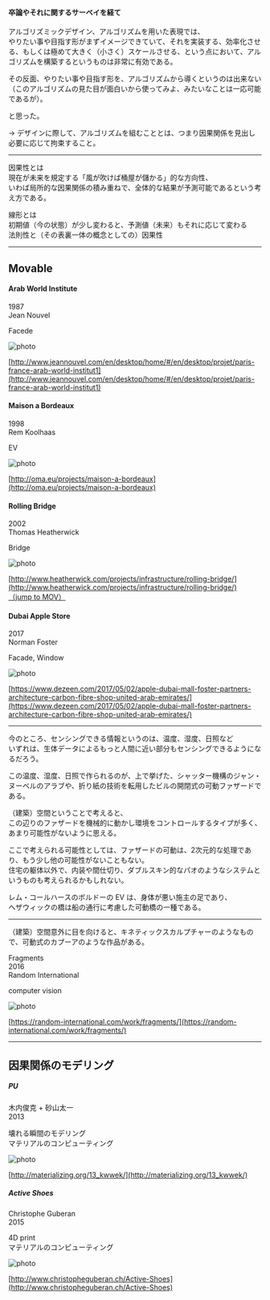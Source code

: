 #### 卒論やそれに関するサーベイを経て  

アルゴリズミックデザイン、アルゴリズムを用いた表現では、  
やりたい事や目指す形がまずイメージできていて、それを実装する、効率化させる、もしくは極めて大きく（小さく）スケールさせる、という点において、アルゴリズムを構築するというものは非常に有効である。  

その反面、やりたい事や目指す形を、アルゴリズムから導くというのは出来ない（このアルゴリズムの見た目が面白いから使ってみよ、みたいなことは一応可能であるが）。  

と思った。  



→ デザインに際して、アルゴリズムを組むこととは、つまり因果関係を見出し必要に応じて拘束すること。  


---  


因果性とは  
現在が未来を規定する「風が吹けば桶屋が儲かる」的な方向性、  
いわば局所的な因果関係の積み重ねで、全体的な結果が予測可能であるという考え方である。  

線形とは  
初期値（今の状態）が少し変わると、予測値（未来）もそれに応じて変わる  
法則性と（その表裏一体の概念としての）因果性  


---  

## Movable  

#### Arab World Institute  
1987  
Jean Nouvel  

Facede  

![photo](photo/Arab-World-Institute-01.jpg)  

[http://www.jeannouvel.com/en/desktop/home/#/en/desktop/projet/paris-france-arab-world-institut1](http://www.jeannouvel.com/en/desktop/home/#/en/desktop/projet/paris-france-arab-world-institut1)


#### Maison a Bordeaux  
1998  
Rem Koolhaas  

EV  

![photo](photo/Maison-a-Bordeaux-01.jpg)

[http://oma.eu/projects/maison-a-bordeaux](http://oma.eu/projects/maison-a-bordeaux)  

#### Rolling Bridge  
2002  
Thomas Heatherwick  

Bridge  

![photo](photo/Rolling-Bridge-01.jpg)  

[http://www.heatherwick.com/projects/infrastructure/rolling-bridge/](http://www.heatherwick.com/projects/infrastructure/rolling-bridge/)  
[（jump to MOV）](https://www.youtube.com/watch?v=x0Dj7XA77hw)  



#### Dubai Apple Store  
2017  
Norman Foster  

Facade, Window  

![photo](photo/Dubai-Apple-Store-01.jpg)

[https://www.dezeen.com/2017/05/02/apple-dubai-mall-foster-partners-architecture-carbon-fibre-shop-united-arab-emirates/](https://www.dezeen.com/2017/05/02/apple-dubai-mall-foster-partners-architecture-carbon-fibre-shop-united-arab-emirates/)  


---  



今のところ、センシングできる情報というのは、温度、湿度、日照など  
いずれは、生体データによるもっと人間に近い部分もセンシングできるようになるだろう。  

この温度、湿度、日照で作られるのが、上で挙げた、シャッター機構のジャン・ヌーベルのアラブや、折り紙の技術を転用したビルの開閉式の可動ファザードである。  

（建築）空間ということで考えると、  
この辺りのファザードを機械的に動かし環境をコントロールするタイプが多く、あまり可能性がないように思える。

ここで考えられる可能性としては、ファザードの可動は、2次元的な処理であり、もう少し他の可能性がないこともない。  
住宅の躯体以外で、内装や間仕切り、ダブルスキン的なパオのようなシステムというものも考えられるかもしれない。  



レム・コールハースのボルドーの EV は、身体が悪い施主の足であり、  
ヘザウィックの橋は船の通行に考慮した可動橋の一種である。  


---  


（建築）空間意外に目を向けると、キネティックスカルプチャーのようなもので、可動式のカプーアのような作品がある。  

Fragments  
2016  
Random International  

computer vision  

![photo](photo/Fragments-01.jpg)

[https://random-international.com/work/fragments/](https://random-international.com/work/fragments/)

---  

## 因果関係のモデリング  


##### PU  
木内俊克 + 砂山太一  
2013

壊れる瞬間のモデリング  
マテリアルのコンピューティング  

![photo](photo/PU-01.jpg)

[http://materializing.org/13_kwwek/](http://materializing.org/13_kwwek/)  





##### Active Shoes  
Christophe Guberan  
2015  

4D print  
マテリアルのコンピューティング  

![photo](photo/Active-Shoes-01.jpg)  

[http://www.christopheguberan.ch/Active-Shoes](http://www.christopheguberan.ch/Active-Shoes)


